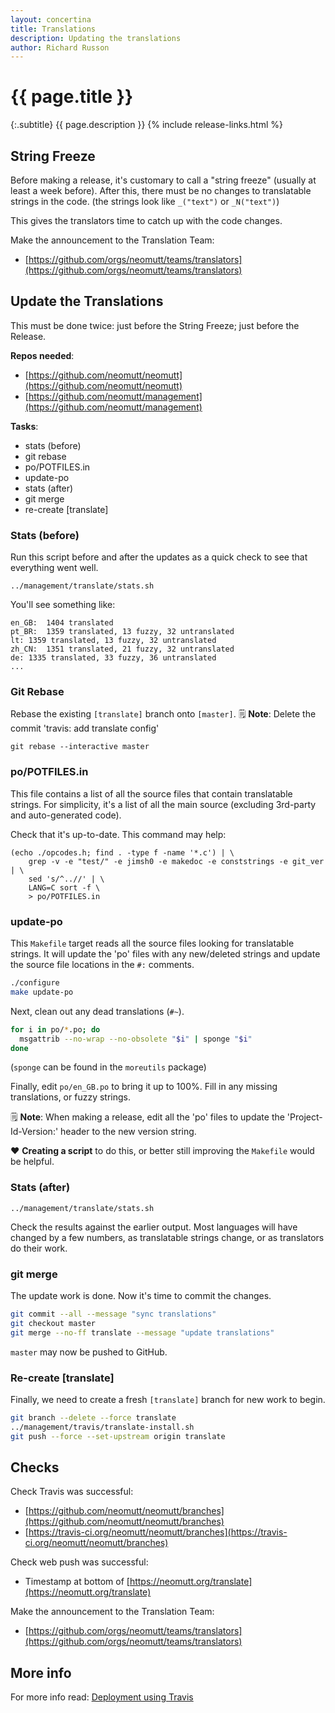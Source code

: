 ```yaml
---
layout: concertina
title: Translations
description: Updating the translations
author: Richard Russon
---
```


# {{ page.title }}

{:.subtitle}
{{ page.description }}
{% include release-links.html %}

## String Freeze

Before making a release, it's customary to call a "string freeze" (usually at least a week before).
After this, there must be no changes to translatable strings in the code.
(the strings look like `_("text")` or `_N("text")`)

This gives the translators time to catch up with the code changes.

Make the announcement to the Translation Team:
- [https://github.com/orgs/neomutt/teams/translators](https://github.com/orgs/neomutt/teams/translators)

## Update the Translations

This must be done twice: just before the String Freeze; just before the Release.

**Repos needed**:
- [https://github.com/neomutt/neomutt](https://github.com/neomutt/neomutt)
- [https://github.com/neomutt/management](https://github.com/neomutt/management)

**Tasks**:
- stats (before)
- git rebase
- po/POTFILES.in
- update-po
- stats (after)
- git merge
- re-create [translate]

### Stats (before)

Run this script before and after the updates as a quick check to see that
everything went well.

```
../management/translate/stats.sh
```

You'll see something like:

```
en_GB:	1404 translated
pt_BR:	1359 translated, 13 fuzzy, 32 untranslated
lt:	1359 translated, 13 fuzzy, 32 untranslated
zh_CN:	1351 translated, 21 fuzzy, 32 untranslated
de:	1335 translated, 33 fuzzy, 36 untranslated
...
```

### Git Rebase

Rebase the existing `[translate]` branch onto `[master]`.
:spiral_notepad: **Note**: Delete the commit 'travis: add translate config'

```
git rebase --interactive master
```

### po/POTFILES.in

This file contains a list of all the source files that contain translatable strings.
For simplicity, it's a list of all the main source (excluding 3rd-party and auto-generated code).

Check that it's up-to-date.  This command may help:

```
(echo ./opcodes.h; find . -type f -name '*.c') | \
    grep -v -e "test/" -e jimsh0 -e makedoc -e conststrings -e git_ver | \
    sed 's/^..//' | \
    LANG=C sort -f \
    > po/POTFILES.in
```

### update-po

This `Makefile` target reads all the source files looking for translatable strings.
It will update the 'po' files with any new/deleted strings and update the source file locations in the `#:` comments.

```sh
./configure
make update-po
```

Next, clean out any dead translations (`#~`).

```sh
for i in po/*.po; do
  msgattrib --no-wrap --no-obsolete "$i" | sponge "$i"
done
```

(`sponge` can be found in the `moreutils` package)

Finally, edit `po/en_GB.po` to bring it up to 100%.
Fill in any missing translations, or fuzzy strings.

:spiral_notepad: **Note**: When making a release, edit all the 'po' files to update the 'Project-Id-Version:' header to the new version string.

:heart: **Creating a script** to do this, or better still improving the `Makefile` would be helpful.

### Stats (after)

```
../management/translate/stats.sh
```

Check the results against the earlier output.
Most languages will have changed by a few numbers, as translatable strings change, or as translators do their work.

### git merge

The update work is done.  Now it's time to commit the changes.

```sh
git commit --all --message "sync translations"
git checkout master
git merge --no-ff translate --message "update translations"
```

`master` may now be pushed to GitHub.

### Re-create [translate]

Finally, we need to create a fresh `[translate]` branch for new work to begin.

```sh
git branch --delete --force translate
../management/travis/translate-install.sh
git push --force --set-upstream origin translate
```

## Checks

Check Travis was successful:
- [https://github.com/neomutt/neomutt/branches](https://github.com/neomutt/neomutt/branches)
- [https://travis-ci.org/neomutt/neomutt/branches](https://travis-ci.org/neomutt/neomutt/branches)

Check web push was successful:
- Timestamp at bottom of [https://neomutt.org/translate](https://neomutt.org/translate)

Make the announcement to the Translation Team:
- [https://github.com/orgs/neomutt/teams/translators](https://github.com/orgs/neomutt/teams/translators)

## More info

For more info read: [Deployment using Travis](https://neomutt.org/dev/deploy)

